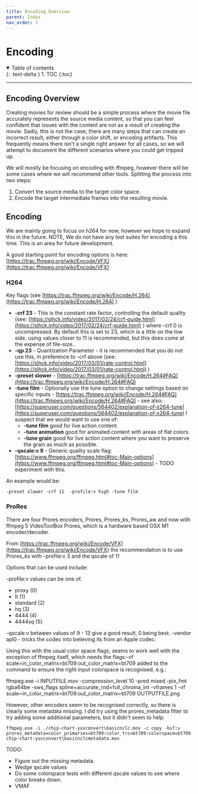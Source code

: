 ```yaml
---
title: Encoding Overview
parent: Index
nav_order: 3
---
```


# Encoding

<details open markdown="block">
  <summary>
    Table of contents
  </summary>
  {: .text-delta }
1. TOC
{:toc}
</details>

---

## Encoding Overview <a name="Encoding-Overview"></a>

Creating movies for review should be a simple process where the movie file accurately represents the source media content, so that you can feel confident that issues with the content are not as a result of creating the movie. Sadly, this is not the case, there are many steps that can create an incorrect result, either through a color shift, or encoding artifacts. This frequently means there isn't a single right answer for all cases, so we will attempt to document the different scenarios where you could get tripped up.

We will mostly be focusing on encoding with ffmpeg, however there will be some cases where we will recommend other tools. Splitting the process into two steps:
1. Convert the source media to the target color space.
2. Encode the target intermediate frames into the resulting movie.

## Encoding <a name="encode"></a>
We are mainly going to focus on h264 for now, however we hope to expand this in the future.
NOTE, We do not have any test suites for encoding a this time. This is an area for future development.

A good starting point for encoding options is here: [https://trac.ffmpeg.org/wiki/Encode/VFX](https://trac.ffmpeg.org/wiki/Encode/VFX)
### H264 <a name="h264"></a>
Key flags (see [https://trac.ffmpeg.org/wiki/Encode/H.264](https://trac.ffmpeg.org/wiki/Encode/H.264) )

* **-crf 23** - This is the constant rate factor, controlling the default quality (see: [https://slhck.info/video/2017/02/24/crf-guide.html](https://slhck.info/video/2017/02/24/crf-guide.html) ) where -crf 0 is uncompressed. By default this is set to 23, which is a little on the low side, using values closer to 11 is recommended, but this does come at the expense of file-size..
* **-qp 23** - Quantization Parameter - it is recommended that you do not use this, in preference to -crf above (see: [https://slhck.info/video/2017/03/01/rate-control.html](https://slhck.info/video/2017/03/01/rate-control.html) )
* **-preset slower** - [https://trac.ffmpeg.org/wiki/Encode/H.264#FAQ](https://trac.ffmpeg.org/wiki/Encode/H.264#FAQ)
* **-tune film** - Optionally use the tune option to change settings based on specific inputs - [https://trac.ffmpeg.org/wiki/Encode/H.264#FAQ](https://trac.ffmpeg.org/wiki/Encode/H.264#FAQ) - see also: [https://superuser.com/questions/564402/explanation-of-x264-tune](https://superuser.com/questions/564402/explanation-of-x264-tune) I suspect that we would want to use one of:
    * **-tune film**    good for live action content.
    * **-tune animation** good for animated content with areas of flat colors.
    * **-tune grain**   good for live action content where you want to preserve the grain as much as possible.
* **-qscale:v 9** - Generic quality scale flag: [https://www.ffmpeg.org/ffmpeg.html#toc-Main-options](https://www.ffmpeg.org/ffmpeg.html#toc-Main-options) - TODO experiment with this.

An example would be:
```
-preset slower -crf 11  -profile:v high -tune film
```
### ProRes <a name="prores"></a>
There are four Prores encoders, Prores, Prores_ks, Prores_aw and now with ffmpeg 5 VideoToolBox Prores, which is a hardware based OSX M1 encoder/decoder.

From [https://trac.ffmpeg.org/wiki/Encode/VFX](https://trac.ffmpeg.org/wiki/Encode/VFX) the recommendation is to use Prores_ks with -profile:v 3 and the qscale of 11

Options that can be used include:

-profile:v values can be one of.
* proxy (0)
* lt (1)
* standard (2)
* hq (3)
* 4444 (4)
* 4444xq (5)

-qscale:v between values of 9 - 13 give a good result, 0 being best.
-vendor apl0 - tricks the codec into believing its from an Apple codec.

Using this with the usual color space flags, seems to work well with the exception of ffmpeg itself, which needs the flags:-vf scale=in_color_matrix=bt709:out_color_matrix=bt709 added to the command to ensure the right input colorspace is recognised, e.g.:

ffmpeg.exe -i INPUTFILE.mov -compression_level 10 -pred mixed -pix_fmt rgba64be -sws_flags spline+accurate_rnd+full_chroma_int -vframes 1 -vf scale=in_color_matrix=bt709:out_color_matrix=bt709 OUTPUTFILE.png


However, other encoders seem to be recognised correctly, so there is clearly some metadata missing. I did try using the prores_metadata filter to try adding some additional parameters, but it didn't seem to help.
```
ffmpeg.exe -i ./chip-chart-yuvconvert\basicnclc.mov -c copy -bsf:v prores_metadata=color_primaries=bt709:color_trc=bt709:colorspace=bt709 chip-chart-yuvconvert\basicnclcmetadata.mov
```

TODO:
* Figure out the missing metadata.
* Wedge qscale values
* Do some colorspace tests with different qscale values to see where color breaks down.
* VMAF
